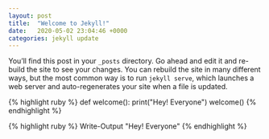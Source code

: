 ```yaml
---
layout: post
title:  "Welcome to Jekyll!"
date:   2020-05-02 23:04:46 +0000
categories: jekyll update
---
```

You’ll find this post in your `_posts` directory. Go ahead and edit it and re-build the site to see your changes. You can rebuild the site in many different ways, but the most common way is to run `jekyll serve`, which launches a web server and auto-regenerates your site when a file is updated.


{% highlight ruby %}
def welcome():
  print("Hey! Everyone")
welcome()
{% endhighlight %}


{% highlight ruby %}
Write-Output "Hey! Everyone"
{% endhighlight %}
